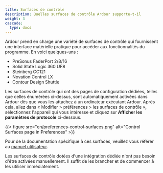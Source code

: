 ```yaml
---
title: Surfaces de contrôle
description: Quelles surfaces de contrôle Ardour supporte-t-il
weight: 3
cascade:
  type: docs
---
```


Ardour prend en charge une variété de surfaces de contrôle qui fournissent une interface matérielle pratique pour accéder aux fonctionnalités du programme. En voici quelques-uns :

- PreSonus FaderPort 2/8/16
- Solid State Logic 360 UF8
- Steinberg CC121
- Novation Control LX
- Contour Design Shuttle

Les surfaces de contrôle qui ont des pages de configuration dédiées, telles que celles énumérées ci-dessus, sont automatiquement activées dans Ardour dès que vous les attachez à un ordinateur exécutant Ardour. Après cela, allez dans « Modifier > préférences > les surfaces de contrôle », sélectionnez l'appareil qui vous intéresse et cliquez sur **Afficher les paramètres de protocole** ci-dessous.

{{< figure src="en/preferences-control-surfaces.png" alt="Control Surfaces page in Preferences" >}}

Pour de la documentation spécifique à ces surfaces, veuillez vous référer au [manuel utilisateur](https://manual.ardour.org/using-control-surfaces/).

Les surfaces de contrôle dotées d'une intégration dédiée n'ont pas besoin d'être activées manuellement. Il suffit de les brancher et de commencer à les utiliser immédiatement.